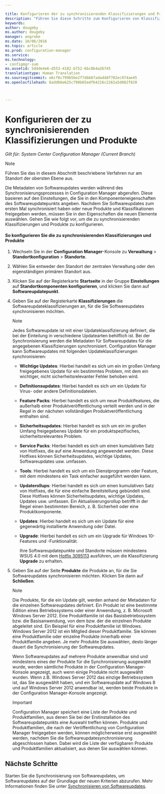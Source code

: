 ```yaml
---

title: Konfigurieren der zu synchronisierenden Klassifizierungen und Produkte | Microsoft-Dokumentation
description: "Führen Sie diese Schritte zum Konfigurieren von Klassifizierungen und Produkten in der Configuration Manager-Konsole durch."
keywords: 
author: dougeby
ms.author: dougeby
manager: angrobe
ms.date: 10/06/2016
ms.topic: article
ms.prod: configuration-manager
ms.service: 
ms.technology:
- configmgr-sum
ms.assetid: 5ddde4e6-d553-4182-b752-6bc8b4a26745
translationtype: Human Translation
ms.sourcegitcommit: e6cf8c799b5be2f7dbb6fadadddf702ec974ae45
ms.openlocfilehash: 6add66e625c790b65edf64216c2262a5d082f820



---
```

#  <a name="configure-classifications-and-products-to-synchronize"></a>Konfigurieren der zu synchronisierenden Klassifizierungen und Produkte  

*Gilt für: System Center Configuration Manager (Current Branch)*


> [!NOTE]  
>  Führen Sie das in diesem Abschnitt beschriebene Verfahren nur am Standort der obersten Ebene aus.  

 Die Metadaten von Softwareupdates werden während des Synchronisierungsprozesses in Configuration Manager abgerufen. Diese basieren auf den Einstellungen, die Sie in den Komponenteneigenschaften des Softwareupdatepunkts angeben. Nachdem Sie Softwareupdates zum ersten Mal synchronisiert haben oder neue Produkte und Klassifikationen freigegeben werden, müssen Sie in den Eigenschaften die neuen Elemente auswählen. Gehen Sie wie folgt vor, um die zu synchronisierenden Klassifizierungen und Produkte zu konfigurieren.  

#### <a name="to-configure-classifications-and-products-to-synchronize"></a>So konfigurieren Sie die zu synchronisierenden Klassifizierungen und Produkte  

1.  Wechseln Sie in der **Configuration Manager**-Konsole zu **Verwaltung** > **Standortkonfiguration** > **Standorte**.

2. Wählen Sie entweder den Standort der zentralen Verwaltung oder den eigenständigen primären Standort aus.  

3.  Klicken Sie auf der Registerkarte **Startseite** in der Gruppe **Einstellungen** auf **Standortkomponenten konfigurieren**, und klicken Sie dann auf **Softwareupdatepunkt**.

4.  Geben Sie auf der Registerkarte **Klassifizierungen** die Softwareupdateklassifizierungen an, für die Sie Softwareupdates synchronisieren möchten.  

    > [!NOTE]  
    >  Jedes Softwareupdate ist mit einer Updateklassifizierung definiert, die bei der Einteilung in verschiedene Updatearten behilflich ist. Bei der Synchronisierung werden die Metadaten für Softwareupdates für die angegebenen Klassifizierungen synchronisiert. Configuration Manager kann Softwareupdates mit folgenden Updateklassifizierungen synchronisieren:  
    >   
    > - **Wichtige Updates**: Hierbei handelt es sich um ein im großen Umfang freigegebenes Update für ein bestimmtes Problem, mit dem ein wichtiger, nicht sicherheitsrelevanter Fehler behoben wird.  
    > - **Definitionsupdates**: Hierbei handelt es sich um ein Update für Virus- oder andere Definitionsdateien.  
    > - **Feature Packs**: Hierbei handelt es sich um neue Produktfeatures, die außerhalb einer Produktveröffentlichung verteilt werden und in der Regel in der nächsten vollständigen Produktveröffentlichung enthalten sind.  
    > - **Sicherheitsupdates**: Hierbei handelt es sich um ein im großen Umfang freigegebenes Update für ein produktspezifisches, sicherheitsrelevantes Problem.  
    > - **Service Packs**: Hierbei handelt es sich um einen kumulativen Satz von Hotfixes, die auf eine Anwendung angewendet werden. Diese Hotfixes können Sicherheitsupdates, wichtige Updates, Softwareupdates usw. umfassen.  
    > - **Tools**: Hierbei handelt es sich um ein Dienstprogramm oder Feature, mit dem mindestens ein Task einfacher ausgeführt werden kann.  
    > - **Updaterollups**: Hierbei handelt es sich um einen kumulativen Satz von Hotfixes, die für eine einfache Bereitstellung gebündelt sind. Diese Hotfixes können Sicherheitsupdates, wichtige Updates, Updates usw. umfassen. Ein Aktualisierungsrollup betrifft in der Regel einen bestimmten Bereich, z. B. Sicherheit oder eine Produktkomponente.  
    > - **Updates**: Hierbei handelt es sich um ein Update für eine gegenwärtig installierte Anwendung oder Datei.  
    > - **Upgrade**: Hierbei handelt es sich um ein Upgrade für Windows 10-Features und -Funktionalität.  
    >   
    >      Ihre Softwareupdatepunkte und Standorte müssen mindestens WSUS 4.0 mit dem [Hotfix 3095113](https://support.microsoft.com/kb/3095113) ausführen, um die Klassifizierung **Upgrade** zu erhalten.  

5.  Geben Sie auf der Seite **Produkte** die Produkte an, für die Sie Softwareupdates synchronisieren möchten. Klicken Sie dann auf **Schließen**.  

    > [!NOTE]  
    >  Die Produkte, für die ein Update gilt, werden anhand der Metadaten für die einzelnen Softwareupdates definiert. Ein Produkt ist eine bestimmte Edition eines Betriebssystems oder einer Anwendung, z. B. Microsoft Windows Server 2012. Eine Produktfamilie ist das Basisbetriebssystem bzw. die Basisanwendung, von dem bzw. der die einzelnen Produkte abgeleitet sind. Ein Beispiel für eine Produktfamilie ist Windows. Windows Server 2012 ist ein Mitglied dieser Produktfamilie. Sie können eine Produktfamilie oder einzelne Produkte innerhalb einer Produktfamilie angeben. Je mehr Produkte Sie auswählen, desto länger dauert die Synchronisierung der Softwareupdates.  
    >   
    >  Wenn Softwareupdates auf mehrere Produkte anwendbar sind und mindestens eines der Produkte für die Synchronisierung ausgewählt wurde, werden sämtliche Produkte in der Configuration Manager-Konsole angezeigt, auch wenn einige Produkte nicht ausgewählt wurden. Wenn z.B. Windows Server 2012 das einzige Betriebssystem ist, das Sie ausgewählt haben, und ein Softwareupdate auf Windows 8 und auf Windows Server 2012 anwendbar ist, werden beide Produkte in der Configuration Manager-Konsole angezeigt.  

    > [!IMPORTANT]  
    >  Configuration Manager speichert eine Liste der Produkte und Produktfamilien, aus denen Sie bei der Erstinstallation des Softwareupdatepunkts eine Auswahl treffen können. Produkte und Produktfamilien, die nach der Veröffentlichung von Configuration Manager freigegeben werden, können möglicherweise erst ausgewählt werden, nachdem Sie die Softwareupdatesynchronisierung abgeschlossen haben. Dabei wird die Liste der verfügbaren Produkte und Produktfamilien aktualisiert, aus denen Sie auswählen können.  


## <a name="next-steps"></a>Nächste Schritte
Starten Sie die Synchronisierung von Softwareupdates, um Softwareupdates auf der Grundlage der neuen Kriterien abzurufen. Mehr Informationen finden Sie unter [Synchronisieren von Softwareupdates](synchronize-software-updates.md).



<!--HONumber=Dec16_HO3-->


